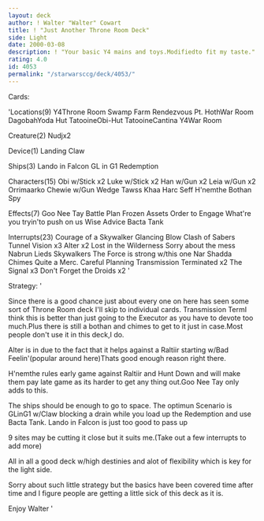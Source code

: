 ```yaml
---
layout: deck
author: ! Walter "Walter" Cowart
title: ! "Just Another Throne Room Deck"
side: Light
date: 2000-03-08
description: ! "Your basic Y4 mains and toys.Modifiedto fit my taste."
rating: 4.0
id: 4053
permalink: "/starwarsccg/deck/4053/"
---
```

Cards: 

'Locations(9)
Y4Throne Room
Swamp
Farm
Rendezvous Pt.
HothWar Room
DagobahYoda Hut
TatooineObi-Hut
TatooineCantina
Y4War Room

Creature(2)
Nudjx2

Device(1)
Landing Claw

Ships(3)
Lando in Falcon
GL in G1
Redemption

Characters(15)
Obi w/Stick x2
Luke w/Stick x2
Han w/Gun x2
Leia w/Gun x2
Orrimaarko
Chewie w/Gun
Wedge
Tawss Khaa
Harc Seff
H'nemthe
Bothan Spy

Effects(7)
Goo Nee Tay
Battle Plan
Frozen Assets
Order to Engage
What're you tryin'to push on us
Wise Advice
Bacta Tank

Interrupts(23)
Courage of a Skywalker
Glancing Blow
Clash of Sabers
Tunnel Vision x3
Alter x2
Lost in the Wilderness
Sorry about the mess
Nabrun Lieds
Skywalkers
The Force is strong w/this one
Nar Shadda Chimes
Quite a Merc.
Careful Planning
Transmission Terminated x2
The Signal x3
Don't Forget the Droids x2
'

Strategy: '

Since there is a good chance just about every
one on here has seen some sort of Throne Room
deck I'll skip to individual cards.
Transmission TermI think this is better than
just going to the Executor as you have to devote
too much.Plus there is still a bothan and
chimes to get to it just in case.Most people
don't use it in this deck,I do.

Alter is in due to the fact that it helps against
a Raltiir starting w/Bad Feelin'(popular around
here)Thats good enough reason right there.

H'nemthe rules early game against Raltiir and Hunt
Down and will make them pay late game as its
harder to get any thing out.Goo Nee Tay only
adds to this.

The ships should be enough to go to space.
The optimun Scenario is GLinG1 w/Claw blocking
a drain while you load up the Redemption and use Bacta Tank. Lando in Falcon is just too good to
pass up

9 sites may be cutting it close but it suits
me.(Take out a few interrupts to add more)

All in all a good deck w/high destinies and alot
of flexibility which is key for the light side.

Sorry about such little strategy but the basics
have been covered time after time and I figure
people are getting a little sick of this deck as it is.

Enjoy
Walter	'
